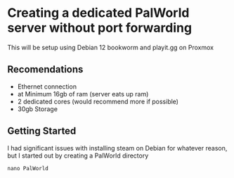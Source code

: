 # Creating a dedicated PalWorld server without port forwarding
This will be setup using Debian 12 bookworm and playit.gg on Proxmox

## Recomendations
- Ethernet connection
- at Minimum 16gb of ram (server eats up ram)
- 2 dedicated cores (would recommend more if possible)
- 30gb Storage

## Getting Started
I had significant issues with installing steam on Debian for whatever reason, but I started out by creating a PalWorld directory
```
nano PalWorld
```
